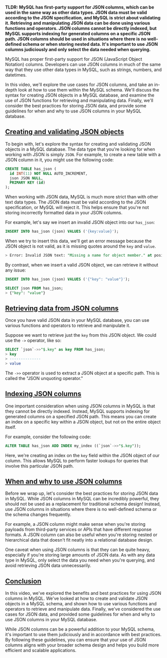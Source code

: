 **TLDR: MySQL has first-party support for JSON columns, which can be used in the same way as other data types. JSON data must be valid according to the JSON specification, and MySQL is strict about validating it. Retrieving and manipulating JSON data can be done using various functions and operators. JSON columns cannot be directly indexed, but MySQL supports indexing for generated columns on a specific JSON path. JSON columns should be used in situations where there is no well-defined schema or when storing nested data. It's important to use JSON columns judiciously and only select the data needed when querying.**

MySQL has proper first-party support for JSON (JavaScript Object Notation) columns. Developers can use JSON columns in much of the same way that they use other data types in MySQL, such as strings, numbers, and datetimes.

In this video, we'll explore the use cases for JSON columns, and take an in-depth look at how to use them within the MySQL schema. We'll discuss the syntax for creating JSON objects in a MySQL database, and examine the use of JSON functions for retrieving and manipulating data. Finally, we'll consider the best practices for storing JSON data, and provide some guidelines for when and why to use JSON columns in your MySQL database.

## [Creating and validating JSON objects](https://planetscale.com/courses/mysql-for-developers/schema/json#creating-and-validating-json-objects)

To begin with, let's explore the syntax for creating and validating JSON objects in a MySQL database. The data type that you're looking for when working with JSON is simply `JSON`. For example, to create a new table with a JSON column in it, you might use the following code:

```sql
CREATE TABLE has_json (
  id INT(11) NOT NULL AUTO_INCREMENT,
  json JSON NULL,
  PRIMARY KEY (id)
);
```

When working with JSON data, MySQL is much more strict than with other text data types. The JSON data must be valid according to the JSON specification, or MySQL will reject it. This helps ensure that you're not storing incorrectly formatted data in your JSON columns.

For example, let's say we insert an invalid JSON object into our `has_json`:

```sql
INSERT INTO has_json (json) VALUES ('{key:value}');
```

When we try to insert this data, we'll get an error message because the JSON object is not valid, as it is missing quotes around the `key` and `value`.

```sql
> Error: Invalid JSON text: "Missing a name for object member." at position 1 in value for column 'has_json.json'.
```

By contrast, when we insert a valid JSON object, we can retrieve it without any issue:

```sql
INSERT INTO has_json (json) VALUES ('{"key": "value"}');

SELECT json FROM has_json;
> {"key": "value"}
```

## [Retrieving data from JSON columns](https://planetscale.com/courses/mysql-for-developers/schema/json#retrieving-data-from-json-columns)

Once you have valid JSON data in your MySQL database, you can use various functions and operators to retrieve and manipulate it.

Suppose we want to retrieve just the `key` from this JSON object. We could use the `->` operator, like so:

```sql
SELECT `json`->>"$.key" as key FROM has_json;
> key
> --------------
> value
```

The `->>` operator is used to extract a JSON object at a specific path. This is called the "JSON unquoting operator."

## [Indexing JSON columns](https://planetscale.com/courses/mysql-for-developers/schema/json#indexing-json-columns)

One important consideration when using JSON columns in MySQL is that they cannot be directly indexed. Instead, MySQL supports indexing for generated columns on a specified JSON path. This means you can create an index on a specific key within a JSON object, but not on the entire object itself.

For example, consider the following code:

```sql
ALTER TABLE has_json ADD INDEX my_index ((`json`->>"$.key"));
```

Here, we're creating an index on the `key` field within the JSON object of our column. This allows MySQL to perform faster lookups for queries that involve this particular JSON path.

## [When and why to use JSON columns](https://planetscale.com/courses/mysql-for-developers/schema/json#when-and-why-to-use-json-columns)

Before we wrap up, let's consider the best practices for storing JSON data in MySQL. While JSON columns in MySQL can be incredibly powerful, they should not be used as a replacement for traditional schema design! Instead, use JSON columns in situations where there is no well-defined schema or the schema changes frequently.

For example, a JSON column might make sense when you're storing payloads from third-party services or APIs that have different response formats. A JSON column can also be useful when you're storing nested or hierarchical data that doesn't fit neatly into a relational database design.

One caveat when using JSON columns is that they can be quite heavy, especially if you're storing large amounts of JSON data. As with any data type in MySQL, only select the data you need when you're querying, and avoid retrieving JSON data unnecessarily.

## [Conclusion](https://planetscale.com/courses/mysql-for-developers/schema/json#conclusion)

In this video, we've explored the benefits and best practices for using JSON columns in MySQL. We've looked at how to create and validate JSON objects in a MySQL schema, and shown how to use various functions and operators to retrieve and manipulate data. Finally, we've considered the use cases for JSON data, and provided some guidelines for when and why to use JSON columns in your MySQL database.

While JSON columns can be a powerful addition to your MySQL schema, it's important to use them judiciously and in accordance with best practices. By following these guidelines, you can ensure that your use of JSON columns aligns with your broader schema design and helps you build more efficient and scalable applications.